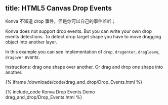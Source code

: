 title: HTML5 Canvas Drop Events
---

Konva 不知道 drop 事件，但是你可以自己的事件监听；

Konva does not support drop events. But you can write your own drop events detections.
To detect drop target shape you have to move dragging object into another layer.

In this example you can see implementation of `drop`, `dragenter`, `dragleave`, `dragover` events.

Instructions: drag one shape over another. Or drag and drop one shape into another.

{% iframe /downloads/code/drag_and_drop/Drop_Events.html %}

{% include_code Konva Drop Events Demo drag_and_drop/Drop_Events.html %}